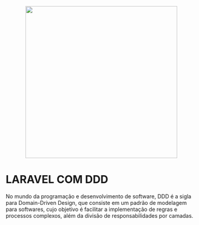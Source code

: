 <p align="center"><a href="https://laravel.com" target="_blank"><img src="https://raw.githubusercontent.com/laravel/art/master/logo-lockup/5%20SVG/2%20CMYK/1%20Full%20Color/laravel-logolockup-cmyk-red.svg" width="400"></a></p>

# LARAVEL COM DDD


No mundo da programação e desenvolvimento de software, DDD é a sigla para Domain-Driven Design, que consiste em um padrão de modelagem para softwares, cujo objetivo é facilitar a implementação de regras e processos complexos, além da divisão de responsabilidades por camadas.
